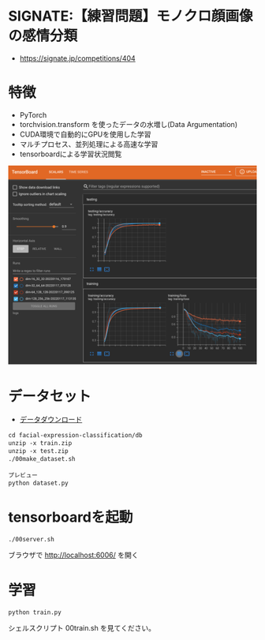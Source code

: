 # SIGNATE:【練習問題】モノクロ顔画像の感情分類

- https://signate.jp/competitions/404


# 特徴

- PyTorch
- torchvision.transform を使ったデータの水増し(Data Argumentation)
- CUDA環境で自動的にGPUを使用した学習
- マルチプロセス、並列処理による高速な学習
- tensorboardによる学習状況閲覧

![tensorbnoard](tensorboard.png)


# データセット

- [データダウンロード](https://signate.jp/competitions/404/data)

```
cd facial-expression-classification/db
unzip -x train.zip
unzip -x test.zip
./00make_dataset.sh

プレビュー
python dataset.py
```


# tensorboardを起動

```
./00server.sh
```

ブラウザで [http://localhost:6006/](http://localhost:6006/) を開く


# 学習

```
python train.py 
```

シェルスクリプト 00train.sh を見てください。
